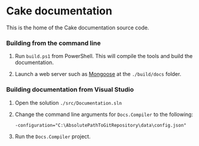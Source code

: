 # Cake documentation

This is the home of the Cake documentation source code.

### Building from the command line

1. Run `build.ps1` from PowerShell.
   This will compile the tools and build the documentation.     

2. Launch a web server such as [Mongoose](http://cesanta.com/mongoose.shtml) at the `./build/docs` folder.   

### Building documentation from Visual Studio

1. Open the solution `./src/Documentation.sln`

2. Change the command line arguments for `Docs.Compiler` to the following:
   
   ```
   -configuration="C:\AbsolutePathToGitRepository\data\config.json"
   ```
   
3. Run the `Docs.Compiler` project.